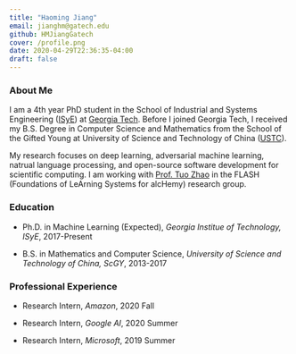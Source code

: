 ```yaml
---
title: "Haoming Jiang"
email: jianghm@gatech.edu
github: HMJiangGatech
cover: /profile.png
date: 2020-04-29T22:36:35-04:00
draft: false
---
```


### About Me

I am a 4th year PhD student in the School of Industrial and Systems Engineering ([ISyE](https://www.isye.gatech.edu/))
at [Georgia Tech](https://www.gatech.edu/). Before I joined Georgia Tech,
I received my B.S. Degree in Computer Science and Mathematics from the School of the Gifted Young at University of Science and Technology of China ([USTC](http://en.ustc.edu.cn/)).

My research focuses on deep learning, adversarial machine learning, natrual language processing, and open-source software development for scientific computing. I am working with [Prof. Tuo Zhao](https://www2.isye.gatech.edu/~tzhao80/) in the FLASH (Foundations of LeArning Systems for alcHemy) research group.


### Education

- Ph.D. in Machine Learning (Expected), *Georgia Institue of Technology, ISyE*, 2017-Present

- B.S. in Mathematics and Computer Science, *University of Science and Technology of China, ScGY*, 2013-2017

### Professional Experience

- Research Intern, *Amazon*, 2020 Fall

- Research Intern, *Google AI*, 2020 Summer

- Research Intern, *Microsoft*, 2019 Summer

